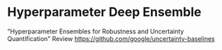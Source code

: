 # Hyperparameter Deep Ensemble
"Hyperparameter Ensembles for Robustness and Uncertainty Quantification" Review
https://github.com/google/uncertainty-baselines
